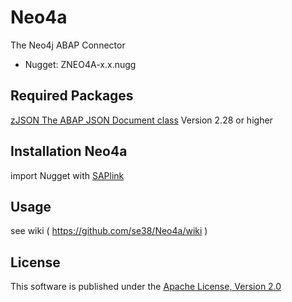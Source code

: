 # Neo4a
The Neo4j ABAP Connector
 
* Nugget: ZNEO4A-x.x.nugg
 
## Required Packages
[zJSON The ABAP JSON Document class](https://github.com/se38/zJSON) Version 2.28 or higher
 
## Installation Neo4a
import Nugget with [SAPlink](http://www.saplink.org)

## Usage
see wiki ( https://github.com/se38/Neo4a/wiki )

## License
This software is published under the [Apache License, Version 2.0](http://www.apache.org/licenses/LICENSE-2.0.html)